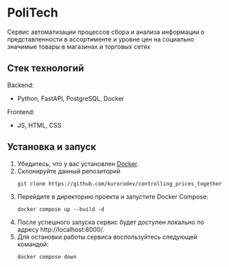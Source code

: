 # PoliTech
Сервис автоматизации процессов сбора и анализа информации о представленности в ассортименте и уровне цен на социально значимые товары в магазинах и торговых сетях

## Стек технологий
Backend:
* Python, FastAPI, PostgreSQL, Docker

Frontend:
* JS, HTML, CSS

## Установка и запуск
1. Убедитесь, что у вас установлен [Docker](https://www.docker.com/).
2. Склонируйте данный репозиторий
    ```shell
    git clone https://github.com/kurorodev/controlling_prices_together
    ```
3. Перейдите в директорию проекта и запустите Docker Compose:
    ```shell
    docker compose up --build -d
    ```
4. После успешного запуска сервис будет доступен локально по адресу http://localhost:8000/.  
5. Для остановки работы сервиса воспользуйтесь следующей командой:
    ```shell
    docker compose down
    ```
